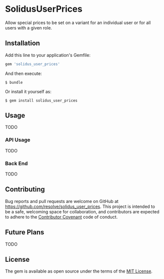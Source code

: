 # SolidusUserPrices

Allow special prices to be set on a variant for an individual user or for all users with a given role.

## Installation

Add this line to your application's Gemfile:

```ruby
gem 'solidus_user_prices'
```

And then execute:

    $ bundle

Or install it yourself as:

    $ gem install solidus_user_prices

## Usage
TODO

### API Usage
TODO

### Back End
TODO

## Contributing
Bug reports and pull requests are welcome on GitHub at https://github.com/resolve/solidus_user_prices. This project is intended to be a safe, welcoming space for collaboration, and contributors are expected to adhere to the [Contributor Covenant](contributor-covenant.org) code of conduct.

## Future Plans
TODO

## License
The gem is available as open source under the terms of the [MIT License](http://opensource.org/licenses/MIT).
